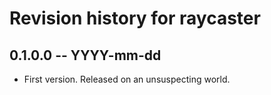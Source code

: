 # Revision history for raycaster

## 0.1.0.0 -- YYYY-mm-dd

* First version. Released on an unsuspecting world.

